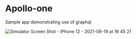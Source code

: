 # Apollo-one
Sample app demonstrating use of graphql

![Simulator Screen Shot - iPhone 12 - 2021-08-19 at 16 45 21](https://user-images.githubusercontent.com/14129317/130057890-0a39e274-a10f-47d7-b97c-0ab685b87562.png)

